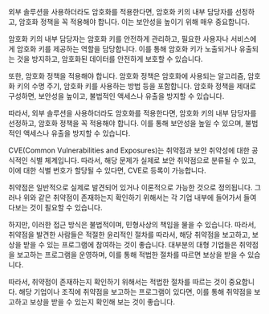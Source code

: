 외부 솔루션을 사용하더라도 암호화를 적용한다면, 암호화 키의 내부 담당자를 선정하고, 암호화 정책을 꼭 적용해야 합니다. 이는 보안성을 높이기 위해 매우 중요합니다.

암호화 키의 내부 담당자는 암호화 키를 안전하게 관리하고, 필요한 사용자나 서비스에게 암호화 키를 제공하는 역할을 담당합니다. 이를 통해 암호화 키가 노출되거나 유출되는 것을 방지하고, 암호화된 데이터를 안전하게 보호할 수 있습니다.

또한, 암호화 정책을 적용해야 합니다. 암호화 정책은 암호화에 사용되는 알고리즘, 암호화 키의 수명 주기, 암호화 키를 사용하는 방법 등을 포함합니다. 암호화 정책을 제대로 구성하면, 보안성을 높이고, 불법적인 액세스나 유출을 방지할 수 있습니다.

따라서, 외부 솔루션을 사용하더라도 암호화를 적용한다면, 암호화 키의 내부 담당자를 선정하고, 암호화 정책을 꼭 적용해야 합니다. 이를 통해 보안성을 높일 수 있으며, 불법적인 액세스나 유출을 방지할 수 있습니다.

CVE(Common Vulnerabilities and Exposures)는 취약점과 보안 취약성에 대한 공식적인 식별 체계입니다. 따라서, 해당 문제가 실제로 보안 취약점으로 분류될 수 있고, 이에 대한 식별 번호가 할당될 수 있다면, CVE로 등록이 가능합니다.

취약점은 일반적으로 실제로 발견되어 있거나 이론적으로 가능한 것으로 정의됩니다. 그러나 위와 같은 취약점이 존재하는지 확인하기 위해서는 각 기업 내부에 들어가서 들여다보는 것이 필요할 수 있습니다.

하지만, 이러한 접근 방식은 불법적이며, 민형사상의 책임을 물을 수 있습니다. 따라서, 취약점을 발견한 사람들은 적절한 윤리적인 절차를 따라서, 해당 취약점을 보고하고, 보상을 받을 수 있는 프로그램에 참여하는 것이 좋습니다. 대부분의 대형 기업들은 취약점을 보고하는 프로그램을 운영하며, 이를 통해 적법한 절차를 따르면 보상을 받을 수 있습니다.

따라서, 취약점이 존재하는지 확인하기 위해서는 적법한 절차를 따르는 것이 중요합니다. 해당 기업이나 조직에 취약점을 보고하는 프로그램이 있다면, 이를 통해 취약점을 보고하고 보상을 받을 수 있는지 확인해 보는 것이 좋습니다.
<!--stackedit_data:
eyJoaXN0b3J5IjpbODU0MDgwMDM0XX0=
-->